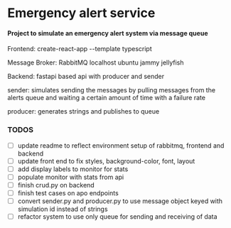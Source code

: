 # Emergency alert service

#### Project to simulate an emergency alert system via message queue

Frontend: create-react-app --template typescript

Message Broker: RabbitMQ localhost ubuntu jammy jellyfish

Backend: fastapi based api with producer and sender

sender: simulates sending the messages by pulling messages from the alerts queue and waiting a certain amount of time with a failure rate

producer: generates strings and publishes to queue




### TODOS
- [ ] update readme to reflect environment setup of rabbitmq, frontend and backend
- [ ] update front end to fix styles, background-color, font, layout
- [ ] add display labels to monitor for stats
- [ ] populate monitor with stats from api
- [ ] finish crud.py on backend
- [ ] finish test cases on apo endpoints
- [ ] convert sender.py and producer.py to use message object keyed with simulation id instead of strings
- [ ] refactor system to use only queue for sending and receiving of data

